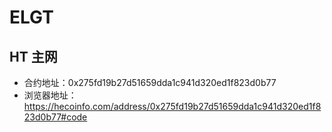 # ELGT


## HT 主网

* 合约地址：0x275fd19b27d51659dda1c941d320ed1f823d0b77
* 浏览器地址：https://hecoinfo.com/address/0x275fd19b27d51659dda1c941d320ed1f823d0b77#code